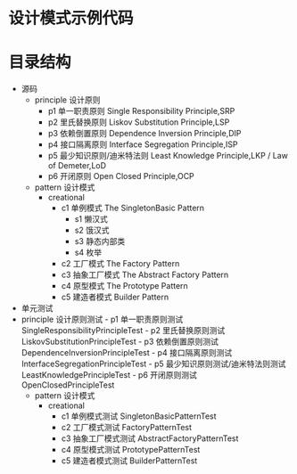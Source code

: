 # 设计模式示例代码

# 目录结构

- 源码
    - principle 设计原则
        - p1 单一职责原则 Single Responsibility Principle,SRP
        - p2 里氏替换原则 Liskov Substitution Principle,LSP
        - p3 依赖倒置原则 Dependence Inversion Principle,DIP
        - p4 接口隔离原则 Interface Segregation Principle,ISP
        - p5 最少知识原则/迪米特法则 Least Knowledge Principle,LKP / Law of Demeter,LoD
        - p6 开闭原则 Open Closed Principle,OCP
    - pattern 设计模式
        - creational
            - c1 单例模式 The SingletonBasic Pattern
                - s1 懒汉式
                - s2 饿汉式
                - s3 静态内部类
                - s4 枚举
            - c2 工厂模式 The Factory Pattern
            - c3 抽象工厂模式 The Abstract Factory Pattern
            - c4 原型模式 The Prototype Pattern
            - c5 建造者模式 Builder Pattern
- 单元测试
- principle 设计原则测试
        - p1 单一职责原则测试 SingleResponsibilityPrincipleTest
        - p2 里氏替换原则测试 LiskovSubstitutionPrincipleTest
        - p3 依赖倒置原则测试 DependenceInversionPrincipleTest
        - p4 接口隔离原则测试 InterfaceSegregationPrincipleTest
        - p5 最少知识原则测试/迪米特法则测试 LeastKnowledgePrincipleTest
        - p6 开闭原则测试 OpenClosedPrincipleTest
    - pattern 设计模式
        - creational
            - c1 单例模式测试 SingletonBasicPatternTest
            - c2 工厂模式测试 FactoryPatternTest
            - c3 抽象工厂模式测试 AbstractFactoryPatternTest
            - c4 原型模式测试 PrototypePatternTest
            - c5 建造者模式测试 BuilderPatternTest